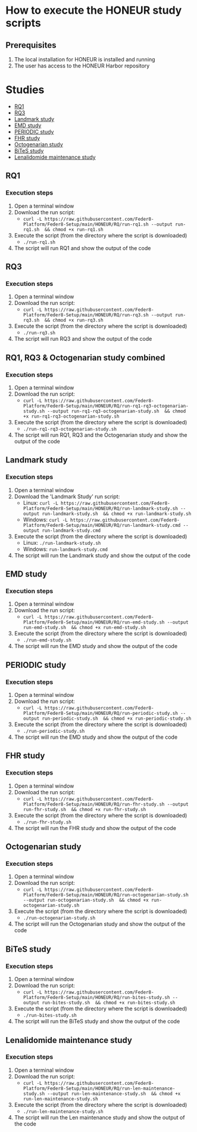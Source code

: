 # How to execute the HONEUR study scripts

## Prerequisites
1. The local installation for HONEUR is installed and running
2. The user has access to the HONEUR Harbor repository

Studies
=================
* [RQ1](#rq1)
* [RQ3](#rq3)
* [Landmark study](#landmark-study)
* [EMD study](#emd-study)
* [PERIODIC study](#periodic-study)
* [FHR study](#fhr-study)
* [Octogenarian study](#octogenarian-study)
* [BiTeS study](#bites-study)
* [Lenalidomide maintenance study](#lenalidomide-maintenance-study)

## RQ1
### Execution steps
1. Open a terminal window
2. Download the run script:
   * ```curl -L https://raw.githubusercontent.com/Feder8-Platform/Feder8-Setup/main/HONEUR/RQ/run-rq1.sh --output run-rq1.sh  && chmod +x run-rq1.sh```
3. Execute the script (from the directory where the script is downloaded)
   * ```./run-rq1.sh```
4. The script will run RQ1 and show the output of the code

## RQ3
### Execution steps
1. Open a terminal window
2. Download the run script:
   * ```curl -L https://raw.githubusercontent.com/Feder8-Platform/Feder8-Setup/main/HONEUR/RQ/run-rq3.sh --output run-rq3.sh  && chmod +x run-rq3.sh```
3. Execute the script (from the directory where the script is downloaded)
   * ```./run-rq3.sh```
4. The script will run RQ3 and show the output of the code

## RQ1, RQ3 & Octogenarian study combined
### Execution steps
1. Open a terminal window
2. Download the run script:
   * ```curl -L https://raw.githubusercontent.com/Feder8-Platform/Feder8-Setup/main/HONEUR/RQ/run-rq1-rq3-octogenarian-study.sh --output run-rq1-rq3-octogenarian-study.sh  && chmod +x run-rq1-rq3-octogenarian-study.sh```
3. Execute the script (from the directory where the script is downloaded)
   * ```./run-rq1-rq3-octogenarian-study.sh```
4. The script will run RQ1, RQ3 and the Octogenarian study and show the output of the code

## Landmark study
### Execution steps
1. Open a terminal window
2. Download the 'Landmark Study' run script:
   * Linux:
     ```curl -L https://raw.githubusercontent.com/Feder8-Platform/Feder8-Setup/main/HONEUR/RQ/run-landmark-study.sh --output run-landmark-study.sh  && chmod +x run-landmark-study.sh```
   * Windows:
     ```curl -L https://raw.githubusercontent.com/Feder8-Platform/Feder8-Setup/main/HONEUR/RQ/run-landmark-study.cmd --output run-landmark-study.cmd```
3. Execute the script (from the directory where the script is downloaded)
   * Linux:
     ```./run-landmark-study.sh```
   * Windows:
     ```run-landmark-study.cmd```
4. The script will run the Landmark study and show the output of the code


## EMD study
### Execution steps
1. Open a terminal window
2. Download the run script:
   * ```curl -L https://raw.githubusercontent.com/Feder8-Platform/Feder8-Setup/main/HONEUR/RQ/run-emd-study.sh --output run-emd-study.sh  && chmod +x run-emd-study.sh```
3. Execute the script (from the directory where the script is downloaded)
   * ```./run-emd-study.sh```
4. The script will run the EMD study and show the output of the code

## PERIODIC study
### Execution steps
1. Open a terminal window
2. Download the run script:
    * ```curl -L https://raw.githubusercontent.com/Feder8-Platform/Feder8-Setup/main/HONEUR/RQ/run-periodic-study.sh --output run-periodic-study.sh  && chmod +x run-periodic-study.sh```
3. Execute the script (from the directory where the script is downloaded)
    * ```./run-periodic-study.sh```
4. The script will run the EMD study and show the output of the code

## FHR study
### Execution steps
1. Open a terminal window
2. Download the run script:
   * ```curl -L https://raw.githubusercontent.com/Feder8-Platform/Feder8-Setup/main/HONEUR/RQ/run-fhr-study.sh --output run-fhr-study.sh  && chmod +x run-fhr-study.sh```
3. Execute the script (from the directory where the script is downloaded)
   * ```./run-fhr-study.sh```
4. The script will run the FHR study and show the output of the code

## Octogenarian study
### Execution steps
1. Open a terminal window
2. Download the run script:
   * ```curl -L https://raw.githubusercontent.com/Feder8-Platform/Feder8-Setup/main/HONEUR/RQ/run-octogenarian-study.sh --output run-octogenarian-study.sh  && chmod +x run-octogenarian-study.sh```
3. Execute the script (from the directory where the script is downloaded)
   * ```./run-octogenarian-study.sh```
4. The script will run the Octogenarian study and show the output of the code

## BiTeS study
### Execution steps
1. Open a terminal window
2. Download the run script:
    * ```curl -L https://raw.githubusercontent.com/Feder8-Platform/Feder8-Setup/main/HONEUR/RQ/run-bites-study.sh --output run-bites-study.sh  && chmod +x run-bites-study.sh```
3. Execute the script (from the directory where the script is downloaded)
    * ```./run-bites-study.sh```
4. The script will run the BiTeS study and show the output of the code

## Lenalidomide maintenance study
### Execution steps
1. Open a terminal window
2. Download the run script:
   * ```curl -L https://raw.githubusercontent.com/Feder8-Platform/Feder8-Setup/main/HONEUR/RQ/run-len-maintenance-study.sh --output run-len-maintenance-study.sh  && chmod +x run-len-maintenance-study.sh```
3. Execute the script (from the directory where the script is downloaded)
   * ```./run-len-maintenance-study.sh```
4. The script will run the Len maintenance study and show the output of the code
